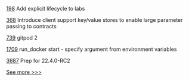 
[198](https://github.com/hyperledger-labs/hyperledger-labs.github.io/pull/198) Add explicit lifecycle to labs

[368](https://github.com/hyperledger-labs/private-data-objects/pull/368) Introduce client support key/value stores to enable large parameter passing to contracts

[739](https://github.com/hyperledger-labs/business-partner-agent/pull/739) gitpod 2

[1709](https://github.com/hyperledger/aries-cloudagent-python/pull/1709) run_docker start - specify argument from environment variables

[3687](https://github.com/hyperledger/besu/pull/3687) Prep for 22.4.0-RC2


[See more >>>](https://start-here.hyperledger.org/pull-requests)
